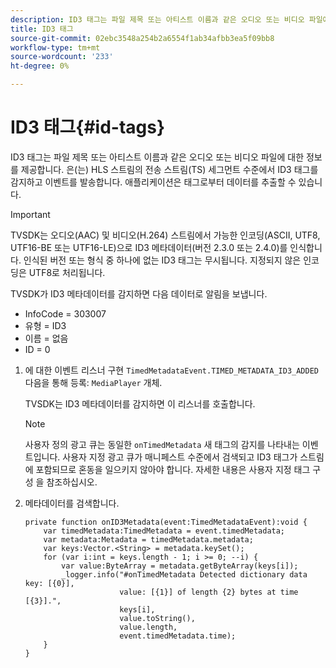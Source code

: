 ```yaml
---
description: ID3 태그는 파일 제목 또는 아티스트 이름과 같은 오디오 또는 비디오 파일에 대한 정보를 제공합니다. 은(는) HLS 스트림의 전송 스트림(TS) 세그먼트 수준에서 ID3 태그를 감지하고 이벤트를 발송합니다. 애플리케이션은 태그로부터 데이터를 추출할 수 있습니다.
title: ID3 태그
source-git-commit: 02ebc3548a254b2a6554f1ab34afbb3ea5f09bb8
workflow-type: tm+mt
source-wordcount: '233'
ht-degree: 0%

---
```


# ID3 태그{#id-tags}

ID3 태그는 파일 제목 또는 아티스트 이름과 같은 오디오 또는 비디오 파일에 대한 정보를 제공합니다. 은(는) HLS 스트림의 전송 스트림(TS) 세그먼트 수준에서 ID3 태그를 감지하고 이벤트를 발송합니다. 애플리케이션은 태그로부터 데이터를 추출할 수 있습니다.

>[!IMPORTANT]
>
>TVSDK는 오디오(AAC) 및 비디오(H.264) 스트림에서 가능한 인코딩(ASCII, UTF8, UTF16-BE 또는 UTF16-LE)으로 ID3 메타데이터(버전 2.3.0 또는 2.4.0)를 인식합니다. 인식된 버전 또는 형식 중 하나에 없는 ID3 태그는 무시됩니다. 지정되지 않은 인코딩은 UTF8로 처리됩니다.

TVSDK가 ID3 메타데이터를 감지하면 다음 데이터로 알림을 보냅니다.

* InfoCode = 303007
* 유형 = ID3
* 이름 = 없음
* ID = 0

1. 에 대한 이벤트 리스너 구현 `TimedMetadataEvent.TIMED_METADATA_ID3_ADDED` 다음을 통해 등록: `MediaPlayer` 개체.

   TVSDK는 ID3 메타데이터를 감지하면 이 리스너를 호출합니다.

   >[!NOTE]
   >
   >사용자 정의 광고 큐는 동일한 `onTimedMetadata` 새 태그의 감지를 나타내는 이벤트입니다. 사용자 지정 광고 큐가 매니페스트 수준에서 검색되고 ID3 태그가 스트림에 포함되므로 혼동을 일으키지 않아야 합니다. 자세한 내용은 사용자 지정 태그 구성 을 참조하십시오.

1. 메타데이터를 검색합니다.

   ```
   private function onID3Metadata(event:TimedMetadataEvent):void { 
       var timedMetadata:TimedMetadata = event.timedMetadata; 
       var metadata:Metadata = timedMetadata.metadata; 
       var keys:Vector.<String> = metadata.keySet(); 
       for (var i:int = keys.length - 1; i >= 0; --i) { 
           var value:ByteArray = metadata.getByteArray(keys[i]); 
           _logger.info("#onTimedMetadata Detected dictionary data key: [{0}],  
                        value: [{1}] of length {2} bytes at time [{3}].",  
                        keys[i],  
                        value.toString(),  
                        value.length,  
                        event.timedMetadata.time); 
       } 
   } 
   ```

